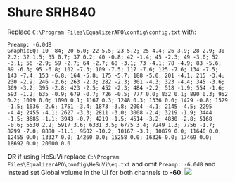 # Shure SRH840
Replace `C:\Program Files\EqualizerAPO\config\config.txt` with:
```
Preamp: -6.0dB
GraphicEQ: 10 -84; 20 6.0; 22 5.5; 23 5.2; 25 4.4; 26 3.9; 28 2.9; 30 2.2; 32 1.5; 35 0.7; 37 0.2; 40 -0.8; 42 -1.4; 45 -2.3; 49 -3.0; 52 -3.1; 56 -2.9; 59 -2.7; 64 -2.7; 68 -3.1; 73 -4.1; 78 -4.9; 83 -5.6; 89 -6.3; 95 -6.8; 102 -7.3; 109 -7.5; 117 -7.6; 125 -7.6; 134 -7.5; 143 -7.4; 153 -6.8; 164 -5.8; 175 -5.7; 188 -5.0; 201 -4.1; 215 -3.4; 230 -2.9; 246 -2.6; 263 -2.3; 282 -2.3; 301 -4.3; 323 -4.4; 345 -3.6; 369 -3.2; 395 -2.8; 423 -2.5; 452 -2.3; 484 -2.2; 518 -1.9; 554 -1.6; 593 -1.2; 635 -0.9; 679 -0.7; 726 -0.5; 777 0.0; 832 0.1; 890 0.3; 952 0.2; 1019 0.0; 1090 0.1; 1167 0.3; 1248 0.3; 1336 0.0; 1429 -0.8; 1529 -1.5; 1636 -2.6; 1751 -3.4; 1873 -3.8; 2004 -4.1; 2145 -4.5; 2295 -4.4; 2455 -4.1; 2627 -3.3; 2811 -3.0; 3008 -2.4; 3219 -1.9; 3444 -1.5; 3685 -1.1; 3943 -0.7; 4219 -1.5; 4514 -3.2; 4830 -2.8; 5168 -0.6; 5530 2.2; 5917 3.6; 6331 3.5; 6775 3.4; 7249 1.3; 7756 -1.7; 8299 -7.0; 8880 -11.1; 9502 -10.2; 10167 -3.1; 10879 0.0; 11640 0.0; 12455 0.0; 13327 0.0; 14260 0.0; 15258 0.0; 16326 0.0; 17469 0.0; 18692 0.0; 20000 0.0
```
**OR** if using HeSuVi replace `C:\Program Files\EqualizerAPO\config\HeSuVi\eq.txt` and omit `Preamp: -6.0dB` and instead set Global volume in the UI for both channels to **-60**.
![](https://raw.githubusercontent.com/jaakkopasanen/AutoEq/master/results/SBAF-Serious/headphoncecom/onear/Shure%20SRH840/Shure%20SRH840.png)